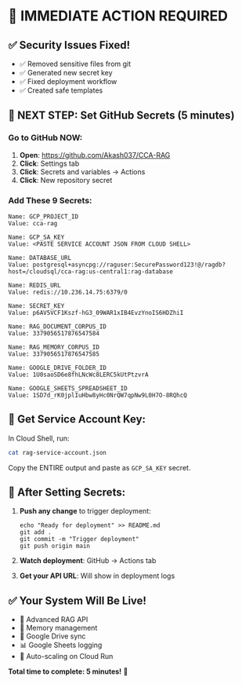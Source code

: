 # 🎯 IMMEDIATE ACTION REQUIRED

## ✅ Security Issues Fixed!
- ✅ Removed sensitive files from git
- ✅ Generated new secret key
- ✅ Fixed deployment workflow
- ✅ Created safe templates

## 🔐 NEXT STEP: Set GitHub Secrets (5 minutes)

### Go to GitHub NOW:
1. **Open**: https://github.com/Akash037/CCA-RAG
2. **Click**: Settings tab
3. **Click**: Secrets and variables → Actions
4. **Click**: New repository secret

### Add These 9 Secrets:

```
Name: GCP_PROJECT_ID
Value: cca-rag

Name: GCP_SA_KEY  
Value: <PASTE SERVICE ACCOUNT JSON FROM CLOUD SHELL>

Name: DATABASE_URL
Value: postgresql+asyncpg://raguser:SecurePassword123!@/ragdb?host=/cloudsql/cca-rag:us-central1:rag-database

Name: REDIS_URL
Value: redis://10.236.14.75:6379/0

Name: SECRET_KEY
Value: p6AV5VCF1Kszf-hG3_09WAR1xIB4EvzYnoIS6HDZhiI

Name: RAG_DOCUMENT_CORPUS_ID
Value: 3379056517876547584

Name: RAG_MEMORY_CORPUS_ID
Value: 3379056517876547585

Name: GOOGLE_DRIVE_FOLDER_ID
Value: 1U0saoSD6e8fhLNcWc8LERC5kUtPtzvrA

Name: GOOGLE_SHEETS_SPREADSHEET_ID
Value: 1SD7d_rK0jplIuHbw8yHc0NrQW7qpNw9L0H7O-8RQhcQ
```

## 🔑 Get Service Account Key:

In Cloud Shell, run:
```bash
cat rag-service-account.json
```
Copy the ENTIRE output and paste as `GCP_SA_KEY` secret.

## 🚀 After Setting Secrets:

1. **Push any change** to trigger deployment:
   ```
   echo "Ready for deployment" >> README.md
   git add .
   git commit -m "Trigger deployment"
   git push origin main
   ```

2. **Watch deployment**: GitHub → Actions tab

3. **Get your API URL**: Will show in deployment logs

## ✅ Your System Will Be Live!
- 🤖 Advanced RAG API
- 💾 Memory management  
- 📂 Google Drive sync
- 📊 Google Sheets logging
- 🚀 Auto-scaling on Cloud Run

**Total time to complete: 5 minutes!** 🎉

